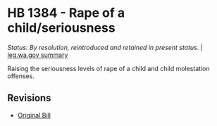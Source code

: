 # HB 1384 - Rape of a child/seriousness
*Status: By resolution, reintroduced and retained in present status.* | [leg.wa.gov summary](https://app.leg.wa.gov/billsummary?BillNumber=1384&Year=2021)

Raising the seriousness levels of rape of a child and child molestation offenses.

## Revisions
* [Original Bill](1/)